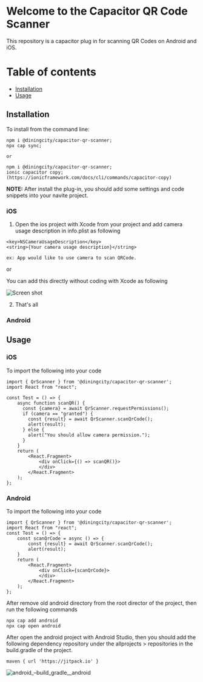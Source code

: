 # Welcome to the Capacitor QR Code Scanner

This repository is a capacitor plug in for scanning QR Codes on Android and iOS.

# Table of contents

- [Installation](#Installation)
- [Usage](#Usage)

## Installation

To install from the command line:

````shell
npm i @diningcity/capacitor-qr-scanner;
npx cap sync;

or

npm i @diningcity/capacitor-qr-scanner;
ionic capacitor copy;
(https://ionicframework.com/docs/cli/commands/capacitor-copy)
````
**NOTE:** After install the plug-in, you should add some settings and code snippets into your navite project.

### iOS
1. Open the ios project with Xcode from your project and add camera usage description in info.plist as following

````
<key>NSCameraUsageDescription</key>
<string>{Your camera usage description}</string>

ex: App would like to use camera to scan QRCode.

````

or

You can add this directly without coding with Xcode as following

![Screen shot](./images/plugin_05.png)

2. That's all

### Android

## Usage
### iOS
To import the following into your code

````react
import { QrScanner } from '@diningcity/capacitor-qr-scanner';
import React from "react";

const Test = () => {
    async function scanQR() {
      const {camera} = await QrScanner.requestPermissions();
      if (camera == "granted") {
        const {result} = await QrScanner.scanQrCode();
        alert(result);
      } else {
        alert("You should allow camera permission.");
      }
    }
    return (
        <React.Fragment>
            <div onClick={() => scanQR()}>
            </div>
        </React.Fragment>
    );
};

````

### Android
To import the following into your code

````react
import { QrScanner } from '@diningcity/capacitor-qr-scanner';
import React from "react";
const Test = () => {
    const scanQrCode = async () => {
        const {result} = await QrScanner.scanQrCode();
        alert(result);
    }
    return (
        <React.Fragment>
            <div onClick={scanQrCode}>
            </div>
        </React.Fragment>
    );
};
````

After remove old android directory from the root director of the project, then run the following commands
````shell
npx cap add android
npx cap open android
````

After open the android project with Android Studio, then you should add the following dependency repository under the allprojects > repositories in the build.gradle of the project.
````
maven { url 'https://jitpack.io' }
````
![android_–_build_gradle__android_](https://user-images.githubusercontent.com/30079762/209921328-a32c3c1e-34ec-49d5-a558-3c7946eedc47.png)
